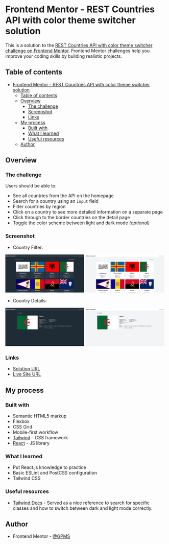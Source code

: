 # Frontend Mentor - REST Countries API with color theme switcher solution

This is a solution to the [REST Countries API with color theme switcher challenge on Frontend Mentor](https://www.frontendmentor.io/challenges/rest-countries-api-with-color-theme-switcher-5cacc469fec04111f7b848ca). Frontend Mentor challenges help you improve your coding skills by building realistic projects.

## Table of contents

- [Frontend Mentor - REST Countries API with color theme switcher solution](#frontend-mentor---rest-countries-api-with-color-theme-switcher-solution)
  - [Table of contents](#table-of-contents)
  - [Overview](#overview)
    - [The challenge](#the-challenge)
    - [Screenshot](#screenshot)
    - [Links](#links)
  - [My process](#my-process)
    - [Built with](#built-with)
    - [What I learned](#what-i-learned)
    - [Useful resources](#useful-resources)
  - [Author](#author)

## Overview

### The challenge

Users should be able to:

-   See all countries from the API on the homepage
-   Search for a country using an `input` field
-   Filter countries by region
-   Click on a country to see more detailed information on a separate page
-   Click through to the border countries on the detail page
-   Toggle the color scheme between light and dark mode _(optional)_

### Screenshot

-   Country Filter:

<img style='width:49%;display:inline-block' src="./img/filter-dark.png">
<img style='width:49%;display:inline-block' src="./img/filter-light.png">

-   Country Details:

<img style='width:49%;display:inline-block' src="./img/details-dark.png">
<img style='width:49%;display:inline-block' src="./img/details-light.png">

### Links

-   [Solution URL](https://www.frontendmentor.io/solutions/countries-rest-api-challenge-POej-yzEZU)
-   [Live Site URL](https://countries-rest-api-challenge-eight.vercel.app/)

## My process

### Built with

-   Semantic HTML5 markup
-   Flexbox
-   CSS Grid
-   Mobile-first workflow
-   [Tailwind](https://tailwindcss.com/) - CSS framework
-   [React](https://reactjs.org/) - JS library

### What I learned

-   Put React.js knowledge to practice
-   Basic ESLint and PostCSS configuration
-   Tailwind CSS
<!-- -   Deployment to Vercel -->

### Useful resources

-   [Tailwind Docs](https://tailwindcss.com/docs/installation) - Served as a nice reference to search for specific classes and how to switch between dark and light mode correctly.

## Author

-   Frontend Mentor - [@GPMS](https://www.frontendmentor.io/profile/GPMS)
